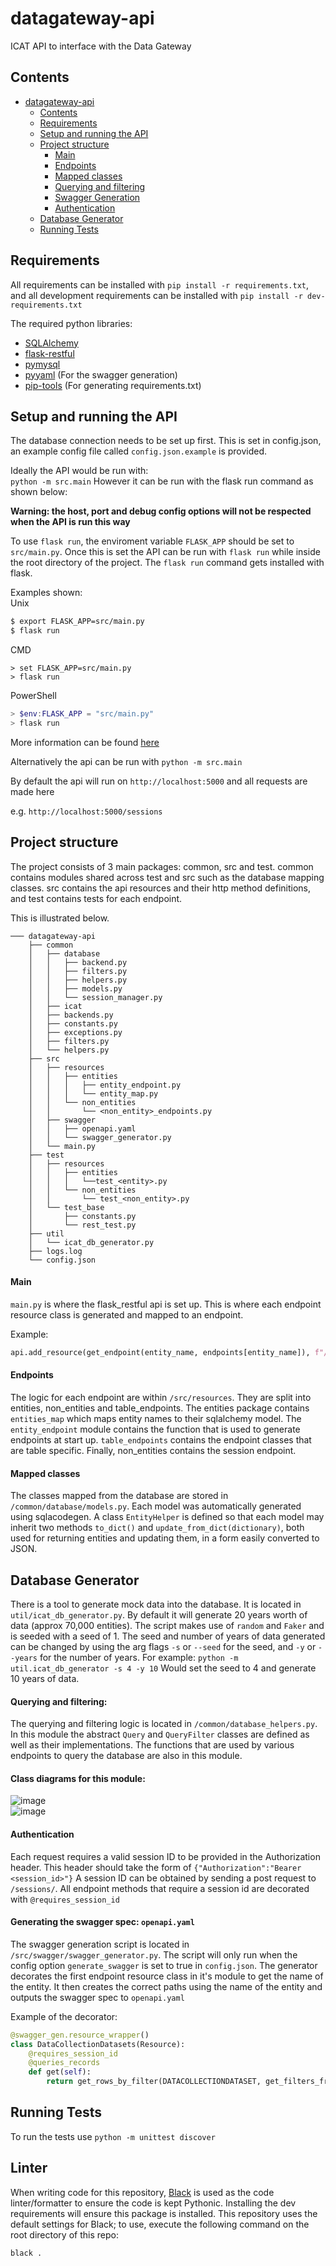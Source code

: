 # datagateway-api
ICAT API to interface with the Data Gateway

## Contents
- [datagateway-api](#datagateway-api)
  - [Contents](#contents)
  - [Requirements](#requirements)
  - [Setup and running the API](#setup-and-running-the-api)
  - [Project structure](#project-structure)
      - [Main](#main)
      - [Endpoints](#endpoints)
      - [Mapped classes](#mapped-classes)
      - [Querying and filtering](#querying-and-filtering)
      - [Swagger Generation](#generating-the-swagger-spec-openapiyaml)
      - [Authentication](#authentication)
  - [Database Generator](#database-generator)
  - [Running Tests](#running-tests)


## Requirements
All requirements can be installed with `pip install -r requirements.txt`, and all
development requirements can be installed with `pip install -r dev-requirements.txt`

The required python libraries:  
   - [SQLAlchemy](https://www.sqlalchemy.org/)    
   - [flask-restful](https://github.com/flask-restful/flask-restful/)  
   - [pymysql](https://pymysql.readthedocs.io/en/latest/)  
   - [pyyaml](https://pyyaml.org/wiki/PyYAMLDocumentation) (For the swagger generation)
   - [pip-tools](https://github.com/jazzband/pip-tools) (For generating requirements.txt)

## Setup and running the API   
The database connection needs to be set up first. This is set in config.json, an example
config file called `config.json.example` is provided.

Ideally the API would be run with:  
`python -m src.main`
However it can be run with the flask run command as shown below:
  
  
**Warning: the host, port and debug config options will not be respected when the API is 
run this way**

To use `flask run`, the enviroment variable `FLASK_APP` should be set to `src/main.py`.
Once this is set the API can be run with `flask run` while inside the root directory of
the project. The `flask run` command gets installed with flask.

Examples shown:  
Unix
```bash
$ export FLASK_APP=src/main.py
$ flask run
```
CMD  
```CMD
> set FLASK_APP=src/main.py
> flask run
```
PowerShell
```powershell
> $env:FLASK_APP = "src/main.py"
> flask run
```

More information can be found [here](http://flask.pocoo.org/docs/1.0/cli/)

Alternatively the api can be run with `python -m src.main`

By default the api will run on `http://localhost:5000` and all requests are made here

e.g.
`http://localhost:5000/sessions`


## Project structure
The project consists of 3 main packages: common, src and test. common contains modules
shared across test and src such as the database mapping classes. src contains the api
resources and their http method definitions, and test contains tests for each endpoint.

This is illustrated below.


`````
─── datagateway-api
    ├── common
    │   ├── database
    │   │   ├── backend.py
    │   │   ├── filters.py
    │   │   ├── helpers.py
    │   │   ├── models.py
    │   │   └── session_manager.py
    │   ├── icat
    │   ├── backends.py
    │   ├── constants.py
    │   ├── exceptions.py
    │   ├── filters.py
    │   └── helpers.py
    ├── src
    │   ├── resources
    │   │   ├── entities
    │   │   │   ├── entity_endpoint.py
    │   │   │   └── entity_map.py
    │   │   └── non_entities
    │   │       └── <non_entity>_endpoints.py
    │   ├── swagger
    │   │   ├── openapi.yaml
    │   │   └── swagger_generator.py
    │   └── main.py  
    ├── test
    │   ├── resources
    │   │   ├── entities
    │   │   │   └──test_<entity>.py
    │   │   └── non_entities
    │   │       └── test_<non_entity>.py
    │   └── test_base
    │       ├── constants.py
    │       └── rest_test.py
    ├── util
    │   └── icat_db_generator.py
    ├── logs.log
    └── config.json
 `````
#### Main
`main.py` is where the flask_restful api is set up. This is where each endpoint resource
class is generated and mapped to an endpoint.

Example:  
```python
api.add_resource(get_endpoint(entity_name, endpoints[entity_name]), f"/{entity_name.lower()}")
```
   

#### Endpoints
The logic for each endpoint are within `/src/resources`. They are split into entities,
non_entities and table_endpoints. The entities package contains `entities_map` which
maps entity names to their sqlalchemy model. The `entity_endpoint` module contains the
function that is used to generate endpoints at start up. `table_endpoints` contains the
endpoint classes that are table specific. Finally, non_entities contains the session
endpoint.


#### Mapped classes
The classes mapped from the database are stored in `/common/database/models.py`. Each
model was automatically generated using sqlacodegen. A class `EntityHelper` is defined
so that each model may inherit two methods `to_dict()` and 
`update_from_dict(dictionary)`, both used for returning entities and updating them, in a
form easily converted to JSON.  


## Database Generator
There is a tool to generate mock data into the database. It is located in
`util/icat_db_generator.py`. By default it will generate 20 years worth of data (approx
70,000 entities). The script makes use of `random` and `Faker` and is seeded with a seed
of 1. The seed and number of years of data generated can be changed by using the arg
flags `-s` or `--seed` for the seed, and `-y` or `--years` for the number of years. For
example: `python -m util.icat_db_generator -s 4 -y 10` Would set the seed to 4 and
generate 10 years of data.


#### Querying and filtering:
The querying and filtering logic is located in `/common/database_helpers.py`. In this
module the abstract `Query` and `QueryFilter` classes are defined as well as their
implementations. The functions that are used by various endpoints to query the database
are also in this module.


#### Class diagrams for this module:
![image](https://user-images.githubusercontent.com/44777678/67954353-ba69ef80-fbe8-11e9-81e3-0668cea3fa35.png)  
![image](https://user-images.githubusercontent.com/44777678/67954834-7fb48700-fbe9-11e9-96f3-ffefc7277ebd.png)


#### Authentication
Each request requires a valid session ID to be provided in the Authorization header.
This header should take the form of `{"Authorization":"Bearer <session_id>"}` A session
ID can be obtained by sending a post request to `/sessions/`. All endpoint methods that
require a session id are decorated with `@requires_session_id`



#### Generating the swagger spec: `openapi.yaml`
The swagger generation script is located in `/src/swagger/swagger_generator.py`. The
script will only run when the config option `generate_swagger` is set to true in
`config.json`. The generator decorates the first endpoint resource class in it's module
to get the name of the entity. It then creates the correct paths using the name of the
entity and outputs the swagger spec to `openapi.yaml` 

Example of the decorator:
```python
@swagger_gen.resource_wrapper()
class DataCollectionDatasets(Resource):
    @requires_session_id
    @queries_records
    def get(self):
        return get_rows_by_filter(DATACOLLECTIONDATASET, get_filters_from_query_string()), 200
```


## Running Tests
To run the tests use `python -m unittest discover`

## Linter
When writing code for this repository, [Black](https://black.readthedocs.io/en/stable/)
is used as the code linter/formatter to ensure the code is kept Pythonic. Installing
the dev requirements will ensure this package is installed. This repository uses the
default settings for Black; to use, execute the following command on the root directory
of this repo:

`black .`
